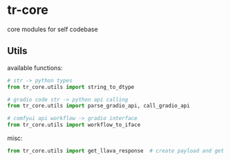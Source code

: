 # tr-core
core modules for self codebase


## Utils


available functions:

```python
# str -> python types
from tr_core.utils import string_to_dtype       

# gradio code str -> python api calling 
from tr_core.utils import parse_gradio_api, call_gradio_api  

# comfyui api workflow -> gradio interface
from tr_core.utils import workflow_to_iface
```

misc:

```python
from tr_core.utils import get_llava_response  # create payload and get response from llava model worker
```